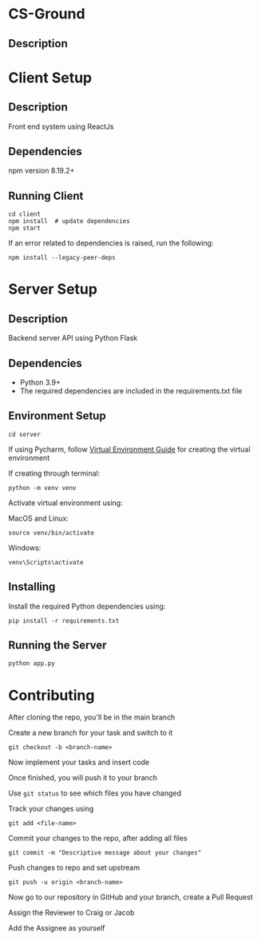 # CS-Ground

## Description


# Client Setup

## Description

Front end system using ReactJs

## Dependencies

npm version 8.19.2+

## Running Client
```commandline
cd client
npm install  # update dependencies
npm start
```

If an error related to dependencies is raised, run the following:
```
npm install --legacy-peer-deps
```

# Server Setup

## Description

Backend server API using Python Flask

## Dependencies

* Python 3.9+
* The required dependencies are included in the requirements.txt file

## Environment Setup
```commandline
cd server
```

If using Pycharm, follow 
[Virtual Environment Guide](https://www.jetbrains.com/help/pycharm/creating-virtual-environment.html)
for creating the virtual environment


If creating through terminal:

```commandline
python -m venv venv
```

Activate virtual environment using:

MacOS and Linux:

```commandline
source venv/bin/activate 
```

Windows:

```commandline
venv\Scripts\activate
```

## Installing

Install the required Python dependencies using:

```commandline
pip install -r requirements.txt
```

## Running the Server

```commandline
python app.py
```


# Contributing

After cloning the repo, you'll be in the main branch

Create a new branch for your task and switch to it

```commandline
git checkout -b <branch-name>
```

Now implement your tasks and insert code

Once finished, you will push it to your branch

Use ```git status``` to see which files you have changed

Track your changes using
```commandline
git add <file-name>
```

Commit your changes to the repo, after adding all files
```commandline
git commit -m "Descriptive message about your changes"
```

Push changes to repo and set upstream
```commandline
git push -u origin <branch-name>
```

Now go to our repository in GitHub and your branch, 
create a Pull Request

Assign the Reviewer to Craig or Jacob

Add the Assignee as yourself
